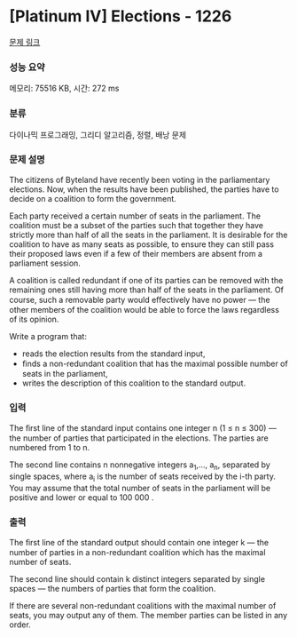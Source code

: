 # [Platinum IV] Elections - 1226 

[문제 링크](https://www.acmicpc.net/problem/1226) 

### 성능 요약

메모리: 75516 KB, 시간: 272 ms

### 분류

다이나믹 프로그래밍, 그리디 알고리즘, 정렬, 배낭 문제

### 문제 설명

<p>The citizens of Byteland have recently been voting in the parliamentary elections. Now, when the results have been published, the parties have to decide on a coalition to form the government.</p>

<p>Each party received a certain number of seats in the parliament. The coalition must be a subset of the parties such that together they have strictly more than half of all the seats in the parliament. It is desirable for the coalition to have as many seats as possible, to ensure they can still pass their proposed laws even if a few of their members are absent from a parliament session.</p>

<p>A coalition is called redundant if one of its parties can be removed with the remaining ones still having more than half of the seats in the parliament. Of course, such a removable party would eﬀectively have no power — the other members of the coalition would be able to force the laws regardless of its opinion.</p>

<p>Write a program that:</p>

<ul>
	<li>reads the election results from the standard input,</li>
	<li>ﬁnds a non-redundant coalition that has the maximal possible number of seats in the parliament,</li>
	<li>writes the description of this coalition to the standard output.</li>
</ul>

### 입력 

 <p>The ﬁrst line of the standard input contains one integer n (1 ≤ n ≤ 300) — the number of parties that participated in the elections. The parties are numbered from 1 to n.</p>

<p>The second line contains n nonnegative integers a<sub>1</sub>,..., a<sub>n</sub>, separated by single spaces, where a<sub>i</sub> is the number of seats received by the i-th party. You may assume that the total number of seats in the parliament will be positive and lower or equal to 100 000 .</p>

### 출력 

 <p>The ﬁrst line of the standard output should contain one integer k — the number of parties in a non-redundant coalition which has the maximal number of seats.</p>

<p>The second line should contain k distinct integers separated by single spaces — the numbers of parties that form the coalition.</p>

<p>If there are several non-redundant coalitions with the maximal number of seats, you may output any of them. The member parties can be listed in any order.</p>

